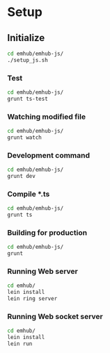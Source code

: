 # Setup

## Initialize
```sh
cd emhub/emhub-js/
./setup_js.sh
```

### Test
```sh
cd emhub/emhub-js/
grunt ts-test
```

### Watching modified file
```sh
cd emhub/emhub-js/
grunt watch
```

### Development command
```sh
cd emhub/emhub-js/
grunt dev
```

### Compile *.ts
```sh
cd emhub/emhub-js/
grunt ts
```

### Building for production
```sh
cd emhub/emhub-js/
grunt
```

### Running Web server
```sh
cd emhub/
lein install
lein ring server
```

### Running Web socket server
```sh
cd emhub/
lein install
lein run
```
